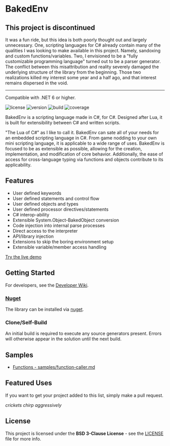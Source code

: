 # BakedEnv

## This project is discontinued

It was a fun ride, but this idea is both poorly thought out and largely unnecessary. One, scripting languages for C# already 
contain many of the qualities I was looking to make available in this project. Namely, sandoxing and custom functions/variables.
Two, I envisioned to be a "fully customizable programming language" turned out to be a parser generator. The conflict between
this misattribution and reality severely damaged the underlying structure of the library from the beginning. Those two 
realizations killed my interest some year and a half ago, and that interest remains dispersed in the void.

---

Compatible with .NET 6 or higher.

![license](https://img.shields.io/github/license/zeplar-exe/BakedEnv)
![version](https://img.shields.io/nuget/v/BakedEnv)
![build](https://github.com/zeplar-exe/BakedEnv/actions/workflows/dotnet.yml/badge.svg)
![coverage](https://img.shields.io/codecov/c/github/zeplar-exe/BakedEnv)

BakedEnv is a scripting language made in C#, for C#. Designed after Lua, it is built for extensibility between C# and
written scripts.

"The Lua of C#" as I like to call it. BakedEnv can sate all of your needs for an embedded scripting language in C#. From game
nodding to your own mini scripting language, it is applicable to a wide range of uses. BakedEnv is focused to be as extensible
as possible, allowing for the creation, implementation, and modification of core behavior. Additionally, the ease of access for
cross-language typing via functions and objects contribute to its applicability.

## Features

- User defined keywords
- User defined statements and control flow
- User defined objects and types
- User defined processor directives/statements
- C# interop-ability
- Extensible System.Object-BakedObject conversion
- Code injection into internal parse processes
- Direct access to the interpreter
- API/library injection
- Extensions to skip the boring environment setup
- Extensible variable/member access handling

[Try the live demo](https://nbviewer.jupyter.org)

## Getting Started

For developers, see the [Developer Wiki](https://github.com/zeplar-exe/BakedEnv/wiki).

### [Nuget](https://www.nuget.org/packages/BakedEnv/)

The library can be installed via [nuget](https://www.nuget.org/packages/BakedEnv/).

### Clone/Self-Build

An initial build is required to execute any source generators present. Errors will otherwise
appear in the solution until the next build.

## Samples

- [Functions - samples/function-caller.md](./samples/function-caller.md)

## Featured Uses

If you want to get your project added to this list, simply make a pull request.

*crickets chirp aggressively*

## License

This project is licensed under the **BSD 3-Clause License** - see the [LICENSE](LICENSE) file for more info. 

